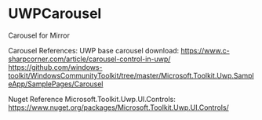 # UWPCarousel
Carousel for Mirror


Carousel References:
  UWP base carousel download: https://www.c-sharpcorner.com/article/carousel-control-in-uwp/
  https://github.com/windows-toolkit/WindowsCommunityToolkit/tree/master/Microsoft.Toolkit.Uwp.SampleApp/SamplePages/Carousel
  

Nuget Reference Microsoft.Toolkit.Uwp.UI.Controls:
  https://www.nuget.org/packages/Microsoft.Toolkit.Uwp.UI.Controls/
